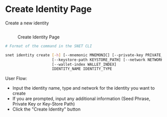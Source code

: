 # Create Identity Page

Create a new identity

<figure><img src="../../../.gitbook/assets/Screenshot 2024-08-16 at 7.27.50 AM.png" alt=""><figcaption><p>Create Identity Page</p></figcaption></figure>

```bash
# Format of the command in the SNET CLI

snet identity create [-h] [--mnemonic MNEMONIC] [--private-key PRIVATE_KEY]
                     [--keystore-path KEYSTORE_PATH] [--network NETWORK]
                     [--wallet-index WALLET_INDEX]
                     IDENTITY_NAME IDENTITY_TYPE
```

User Flow:

* Input the identity name, type and network for the identity you want to create
* If you are prompted, input any additional information (Seed Phrase, Private Key or Key-Store Path)
* Click the "Create Identity" button
